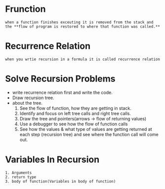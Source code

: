 # Frunction
```text
when a function finishes exceuting it is removed from the stack and 
the **flow of program is restored to where that function was called.**
```

# Recurrence Relation
```text
when you wrtie recursion in a formula it is called recurrence relation
```

# Solve Recursion Problems
- write recurrence relation first and write the code.
- Draw recursion tree.
- about the tree.
    1. See the flow of function, how they are getting in stack.
    2. Identify and focus on left tree calls and right tree calls.
    3. Draw the tree and pointers(arrows -> flow of returning values)
    4. Use a debugger to see how the flow of function calls
    5. See how the values & what type of values are getting returned at each step (recursion tree) and see where the
    function call will come out.

# Variables In Recursion

```text
1. Arguments
2. return type
3. body of function(Variables in body of function)
```